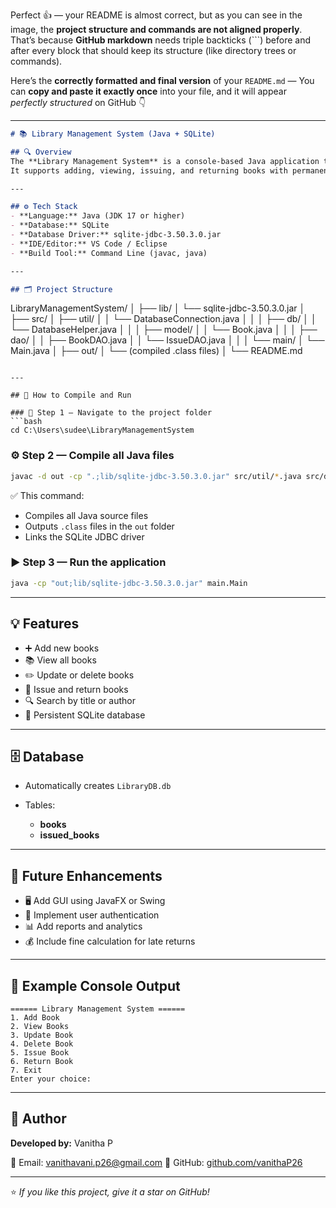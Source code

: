 Perfect 👍 — your README is almost correct, but as you can see in the image, the **project structure and commands are not aligned properly**.
That’s because **GitHub markdown** needs triple backticks (```) before and after every block that should keep its structure (like directory trees or commands).

Here’s the **correctly formatted and final version** of your `README.md` —
You can **copy and paste it exactly once** into your file, and it will appear *perfectly structured* on GitHub 👇

---

```markdown
# 📚 Library Management System (Java + SQLite)

## 🔍 Overview
The **Library Management System** is a console-based Java application that allows users to manage books efficiently.  
It supports adding, viewing, issuing, and returning books with permanent storage using **SQLite** and **JDBC**.

---

## ⚙️ Tech Stack
- **Language:** Java (JDK 17 or higher)  
- **Database:** SQLite  
- **Database Driver:** sqlite-jdbc-3.50.3.0.jar  
- **IDE/Editor:** VS Code / Eclipse  
- **Build Tool:** Command Line (javac, java)

---

## 🗂️ Project Structure
```

LibraryManagementSystem/
│
├── lib/
│   └── sqlite-jdbc-3.50.3.0.jar
│
├── src/
│   ├── util/
│   │   └── DatabaseConnection.java
│   │
│   ├── db/
│   │   └── DatabaseHelper.java
│   │
│   ├── model/
│   │   └── Book.java
│   │
│   ├── dao/
│   │   ├── BookDAO.java
│   │   └── IssueDAO.java
│   │
│   └── main/
│       └── Main.java
│
├── out/
│   └── (compiled .class files)
│
└── README.md

````

---

## 🚀 How to Compile and Run

### 🧩 Step 1 — Navigate to the project folder
```bash
cd C:\Users\sudee\LibraryManagementSystem
````

### ⚙️ Step 2 — Compile all Java files

```bash
javac -d out -cp ".;lib/sqlite-jdbc-3.50.3.0.jar" src/util/*.java src/db/*.java src/model/*.java src/dao/*.java src/main/*.java
```

✅ This command:

* Compiles all Java source files
* Outputs `.class` files in the `out` folder
* Links the SQLite JDBC driver

### ▶️ Step 3 — Run the application

```bash
java -cp "out;lib/sqlite-jdbc-3.50.3.0.jar" main.Main
```

---

## 💡 Features

* ➕ Add new books
* 📚 View all books
* ✏️ Update or delete books
* 📖 Issue and return books
* 🔍 Search by title or author
* 🧠 Persistent SQLite database

---

## 🗄️ Database

* Automatically creates `LibraryDB.db`
* Tables:

  * **books**
  * **issued_books**

---

## 🧱 Future Enhancements

* 🖥️ Add GUI using JavaFX or Swing
* 🔐 Implement user authentication
* 📊 Add reports and analytics
* 💰 Include fine calculation for late returns

---

## 📸 Example Console Output

```
====== Library Management System ======
1. Add Book
2. View Books
3. Update Book
4. Delete Book
5. Issue Book
6. Return Book
7. Exit
Enter your choice:
```

---

## 👤 Author

**Developed by:** Vanitha P

📧 Email: [vanithavani.p26@gmail.com](mailto:your.email@example.com)
💼 GitHub: [github.com/vanithaP26](https://github.com/vanithaP26)


---

⭐ *If you like this project, give it a star on GitHub!*

